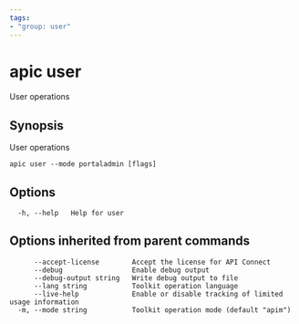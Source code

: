 ```yaml
---
tags:
- "group: user"
---
```

# apic user

User operations

## Synopsis

User operations

```
apic user --mode portaladmin [flags]
```


## Options

```
  -h, --help   Help for user
```

## Options inherited from parent commands

```
      --accept-license        Accept the license for API Connect
      --debug                 Enable debug output
      --debug-output string   Write debug output to file
      --lang string           Toolkit operation language
      --live-help             Enable or disable tracking of limited usage information
  -m, --mode string           Toolkit operation mode (default "apim")
```
